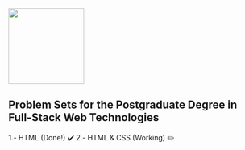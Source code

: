 <img src="https://upload.wikimedia.org/wikipedia/commons/thumb/9/97/Logo_UPC.svg/480px-Logo_UPC.svg.png" height="150"/>


Problem Sets for the Postgraduate Degree in Full-Stack Web Technologies
-----------------------------------------------------------------------

1.- HTML (Done!) :heavy_check_mark: 
2.- HTML & CSS (Working) :pencil2:
